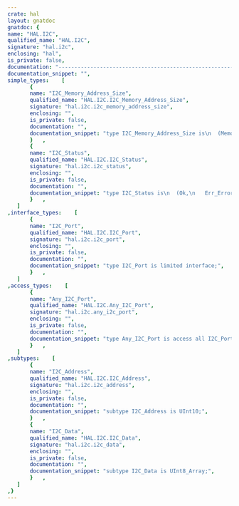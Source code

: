 ```yaml
---
crate: hal
layout: gnatdoc
gnatdoc: {
name: "HAL.I2C",
qualified_name: "HAL.I2C",
signature: "hal.i2c",
enclosing: "hal",
is_private: false,
documentation: "----------------------------------------------------------------------------\n                                                                          --\n                     Copyright (C) 2015-2016, AdaCore                     --\n                                                                          --\n  Redistribution and use in source and binary forms, with or without      --\n  modification, are permitted provided that the following conditions are  --\n  met:                                                                    --\n     1. Redistributions of source code must retain the above copyright    --\n        notice, this list of conditions and the following disclaimer.     --\n     2. Redistributions in binary form must reproduce the above copyright --\n        notice, this list of conditions and the following disclaimer in   --\n        the documentation and/or other materials provided with the        --\n        distribution.                                                     --\n     3. Neither the name of the copyright holder nor the names of its     --\n        contributors may be used to endorse or promote products derived   --\n        from this software without specific prior written permission.     --\n                                                                          --\n   THIS SOFTWARE IS PROVIDED BY THE COPYRIGHT HOLDERS AND CONTRIBUTORS    --\n   \"AS IS\" AND ANY EXPRESS OR IMPLIED WARRANTIES, INCLUDING, BUT NOT      --\n   LIMITED TO, THE IMPLIED WARRANTIES OF MERCHANTABILITY AND FITNESS FOR  --\n   A PARTICULAR PURPOSE ARE DISCLAIMED. IN NO EVENT SHALL THE COPYRIGHT   --\n   HOLDER OR CONTRIBUTORS BE LIABLE FOR ANY DIRECT, INDIRECT, INCIDENTAL, --\n   SPECIAL, EXEMPLARY, OR CONSEQUENTIAL DAMAGES (INCLUDING, BUT NOT       --\n   LIMITED TO, PROCUREMENT OF SUBSTITUTE GOODS OR SERVICES; LOSS OF USE,  --\n   DATA, OR PROFITS; OR BUSINESS INTERRUPTION) HOWEVER CAUSED AND ON ANY  --\n   THEORY OF LIABILITY, WHETHER IN CONTRACT, STRICT LIABILITY, OR TORT    --\n   (INCLUDING NEGLIGENCE OR OTHERWISE) ARISING IN ANY WAY OUT OF THE USE  --\n   OF THIS SOFTWARE, EVEN IF ADVISED OF THE POSSIBILITY OF SUCH DAMAGE.   --\n                                                                          --\n----------------------------------------------------------------------------",
documentation_snippet: "",
simple_types:    [
       {
       name: "I2C_Memory_Address_Size",
       qualified_name: "HAL.I2C.I2C_Memory_Address_Size",
       signature: "hal.i2c.i2c_memory_address_size",
       enclosing: "",
       is_private: false,
       documentation: "",
       documentation_snippet: "type I2C_Memory_Address_Size is\n  (Memory_Size_8b,\n   Memory_Size_16b);",
       }   ,
       {
       name: "I2C_Status",
       qualified_name: "HAL.I2C.I2C_Status",
       signature: "hal.i2c.i2c_status",
       enclosing: "",
       is_private: false,
       documentation: "",
       documentation_snippet: "type I2C_Status is\n  (Ok,\n   Err_Error,\n   Err_Timeout,\n   Busy);",
       }   ,
   ]
,interface_types:    [
       {
       name: "I2C_Port",
       qualified_name: "HAL.I2C.I2C_Port",
       signature: "hal.i2c.i2c_port",
       enclosing: "",
       is_private: false,
       documentation: "",
       documentation_snippet: "type I2C_Port is limited interface;",
       }   ,
   ]
,access_types:    [
       {
       name: "Any_I2C_Port",
       qualified_name: "HAL.I2C.Any_I2C_Port",
       signature: "hal.i2c.any_i2c_port",
       enclosing: "",
       is_private: false,
       documentation: "",
       documentation_snippet: "type Any_I2C_Port is access all I2C_Port'Class;",
       }   ,
   ]
,subtypes:    [
       {
       name: "I2C_Address",
       qualified_name: "HAL.I2C.I2C_Address",
       signature: "hal.i2c.i2c_address",
       enclosing: "",
       is_private: false,
       documentation: "",
       documentation_snippet: "subtype I2C_Address is UInt10;",
       }   ,
       {
       name: "I2C_Data",
       qualified_name: "HAL.I2C.I2C_Data",
       signature: "hal.i2c.i2c_data",
       enclosing: "",
       is_private: false,
       documentation: "",
       documentation_snippet: "subtype I2C_Data is UInt8_Array;",
       }   ,
   ]
,}
---
```

